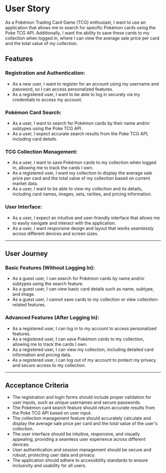 # User Story
As a Pokémon Trading Card Game (TCG) enthusiast, I want to use an application that allows me to search for specific Pokémon cards using the Poke TCG API. Additionally, I want the ability to save these cards to my collection when logged in, where I can view the average sale price per card and the total value of my collection.


## Features
### Registration and Authentication:
- As a new user, I want to register for an account using my username and password, so I can access personalized features.
- As a registered user, I want to be able to log in securely via my credentials to access my account.

### Pokémon Card Search:
- As a user, I want to search for Pokémon cards by their name and/or subtypes using the Poke TCG API.
- As a user, I expect accurate search results from the Poke TCG API, including card details.

### TCG Collection Management:
- As a user, I want to save Pokémon cards to my collection when logged in, allowing me to track the cards I own.
- As a registered user, I want my collection to display the average sale price per card and the total value of my collection based on current market data.
- As a user, I want to be able to view my collection and its details, including card names, images, sets, rarities, and pricing information.

### User Interface:
- As a user, I expect an intuitive and user-friendly interface that allows me to easily navigate and interact with the application.
- As a user, I want responsive design and layout that works seamlessly across different devices and screen sizes.
---

## User Journey
### Basic Features (Without Logging In):
- As a guest user, I can search for Pokémon cards by name and/or subtypes using the search feature.
- As a guest user, I can view basic card details such as name, subtype, and image.
- As a guest user, I cannot save cards to my collection or view collection-related features.

### Advanced Features (After Logging In):
- As a registered user, I can log in to my account to access personalized features.
- As a registered user, I can save Pokémon cards to my collection, allowing me to track the cards I own.
- As a registered user, I can view my collection, including detailed card information and pricing data.
- As a registered user, I can log out of my account to protect my privacy and secure access to my collection.
---

## Acceptance Criteria
- The registration and login forms should include proper validation for user inputs, such as unique usernames and secure passwords.
- The Pokémon card search feature should return accurate results from the Poke TCG API based on user input.
- The collection management feature should accurately calculate and display the average sale price per card and the total value of the user's collection.
- The user interface should be intuitive, responsive, and visually appealing, providing a seamless user experience across different devices.
- User authentication and session management should be secure and robust, protecting user data and privacy.
- The application should adhere to accessibility standards to ensure inclusivity and usability for all users.